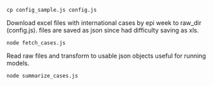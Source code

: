     cp config_sample.js config.js


Download excel files with international cases by epi week to raw_dir (config.js). files are saved as json since had difficulty saving as xls.

    node fetch_cases.js
Read raw files and transform to usable json objects useful for running models.

    node summarize_cases.js
